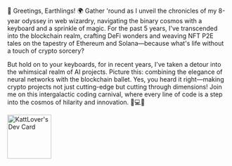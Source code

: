  <div class="container">
    <span class="text">🚀 Greetings, Earthlings! 🌍 Gather 'round as I unveil the chronicles of my 8-year odyssey in web wizardry, navigating the binary cosmos with a keyboard and a sprinkle of magic. For the past 5 years, I've transcended into the blockchain realm, crafting DeFi wonders and weaving NFT P2E tales on the tapestry of Ethereum and Solana—because what's life without a touch of crypto sorcery?

But hold on to your keyboards, for in recent years, I've taken a detour into the whimsical realm of AI projects. Picture this: combining the elegance of neural networks with the blockchain ballet. Yes, you heard it right—making crypto projects not just cutting-edge but cutting through dimensions! Join me on this intergalactic coding carnival, where every line of code is a step into the cosmos of hilarity and innovation. 🚀💻🌌</span>
    <div>
    <a class="image" href="https://app.daily.dev/KattLover">
      <img src="https://api.daily.dev/devcards/67ec79e8c03c4f7bbbab4dfdcfdc90d4.png?r=ze8" width="100" alt="KattLover's Dev Card"/>
    </a>
    </div>
